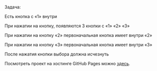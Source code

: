 Задача:

Есть кнопка с «1» внутри

При нажатии на кнопку, появляются 3 кнопки с «1» «2» «3»

При нажатии на кнопку «2» первоначальная кнопка имеет внутри «2»

При нажатии на кнопку «3» первоначальная кнопка имеет внутри «3»

После нажатия кнопки выбора должна исчезнуть

Посмотреть проект на хостинге GitHub Pages можно [здесь](https://sith1991.github.io/buttons-accelerator/).